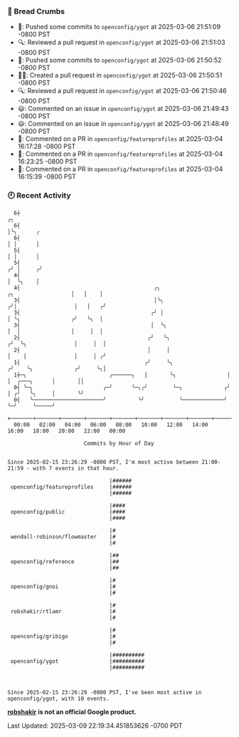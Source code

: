 ### 🍞 Bread Crumbs

 * 🚢: Pushed some commits to `openconfig/ygot` at 2025-03-06 21:51:09 -0800 PST
 * 🔍: Reviewed a pull request in  `openconfig/ygot` at 2025-03-06 21:51:03 -0800 PST
 * 🚢: Pushed some commits to `openconfig/ygot` at 2025-03-06 21:50:52 -0800 PST
 * ✍🏼: Created a pull request in `openconfig/ygot` at 2025-03-06 21:50:51 -0800 PST
 * 🔍: Reviewed a pull request in  `openconfig/ygot` at 2025-03-06 21:50:46 -0800 PST
 * 😃: Commented on an issue in `openconfig/ygot` at 2025-03-06 21:49:43 -0800 PST
 * 😃: Commented on an issue in `openconfig/ygot` at 2025-03-06 21:48:49 -0800 PST
 * 💬: Commented on a PR in  `openconfig/featureprofiles` at 2025-03-04 16:17:28 -0800 PST
 * 💬: Commented on a PR in  `openconfig/featureprofiles` at 2025-03-04 16:23:25 -0800 PST
 * 💬: Commented on a PR in  `openconfig/featureprofiles` at 2025-03-04 16:15:39 -0800 PST

### 🕘 Recent Activity
```
  6┼                                                                                         ╭╮
  6┤                                                                                         │╰╮      ╭
  6┤                                                                                         │ │      │
  5┤                                                                                         │ │      │
  5┤                                                                                        ╭╯ │     ╭╯
  4┤                                                                                        │  ╰╮    │
  4┤                                          ╭╮                        ╭╮                  │   │    │
  3┤                                          │╰╮                      ╭╯│                  │   │   ╭╯
  3┤                                         ╭╯ │                      │ ╰╮                ╭╯   ╰╮  │
  3┤                                         │  ╰╮                     │  │                │     │  │
  2┤                                        ╭╯   ╰╮                   ╭╯  ╰╮               │     │  │
  2┤                                        │     │                   │    │               │     │ ╭╯
  1┤                                       ╭╯     ╰╮                 ╭╯    ╰╮             ╭╯     ╰╮│
  1┼─╮                          ╭──────╮   │       ╰╮                │      │  ╭───╮      │       ││
  0┤ ╰─╮                      ╭─╯      ╰─╮╭╯        ╰─╮             ╭╯      │ ╭╯   ╰╮     │       ╰╯
  0┤   ╰──────────────────────╯          ╰╯           ╰─────────────╯       ╰─╯     ╰─────╯
    +───────+───────+───────+───────+───────+───────+───────+───────+───────+───────+───────+───────+────
  00:00   02:00   04:00   06:00   08:00   10:00   12:00   14:00   16:00   18:00   20:00   22:00   00:00   

						Commits by Hour of Day


Since 2025-02-15 23:26:29 -0800 PST, I'm most active between 21:00-21:59 - with 7 events in that hour.

```



```
                                |######
 openconfig/featureprofiles     |######
                                |######

                                |####
 openconfig/public              |####
                                |####

                                |#
 wendall-robinson/flowmaster    |#
                                |#

                                |##
 openconfig/reference           |##
                                |##

                                |#
 openconfig/gnoi                |#
                                |#

                                |#
 robshakir/rtlamr               |#
                                |#

                                |#
 openconfig/gribigo             |#
                                |#

                                |##########
 openconfig/ygot                |##########
                                |##########



Since 2025-02-15 23:26:29 -0800 PST, I've been most active in openconfig/ygot, with 10 events.

```
**[robshakir](mailto:robjs@google.com) is not an official Google product.**  


Last Updated: 2025-03-09 22:19:34.451853626 -0700 PDT
